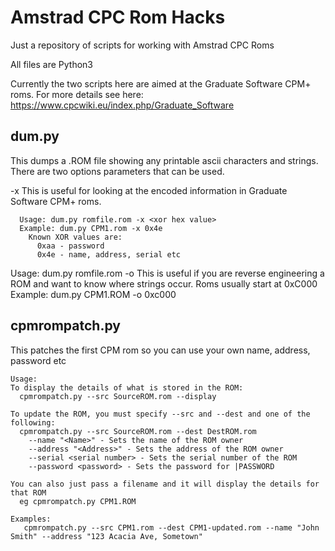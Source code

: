 # Amstrad CPC Rom Hacks
Just a repository of scripts for working with Amstrad CPC Roms

All files are Python3

Currently the two scripts here are aimed at the Graduate Software CPM+ roms. For more details see here: https://www.cpcwiki.eu/index.php/Graduate_Software

## dum.py

  This dumps a .ROM file showing any printable ascii characters and strings.
  There are two options parameters that can be used.

  -x <xor value> This is useful for looking at the encoded information in Graduate Software CPM+ roms.
```
  Usage: dum.py romfile.rom -x <xor hex value>
  Example: dum.py CPM1.rom -x 0x4e
    Known XOR values are:
      0xaa - password
      0x4e - name, address, serial etc
```
  Usage: dum.py romfile.rom -o <offset value> 
     This is useful if you are reverse engineering a ROM and want to know where strings occur. Roms usually start at 0xC000
  Example: dum.py CPM1.ROM -o 0xc000

## cpmrompatch.py

  This patches the first CPM rom so you can use your own name, address, password etc
```
Usage:
To display the details of what is stored in the ROM:
  cpmrompatch.py --src SourceROM.rom --display

To update the ROM, you must specify --src and --dest and one of the following:
  cpmrompatch.py --src SourceROM.rom --dest DestROM.rom
    --name "<Name>" - Sets the name of the ROM owner
    --address "<Address>" - Sets the address of the ROM owner
    --serial <serial number> - Sets the serial number of the ROM
    --password <password> - Sets the password for |PASSWORD

You can also just pass a filename and it will display the details for that ROM
  eg cpmrompatch.py CPM1.ROM

Examples:
   cpmrompatch.py --src CPM1.rom --dest CPM1-updated.rom --name "John Smith" --address "123 Acacia Ave, Sometown"
```

